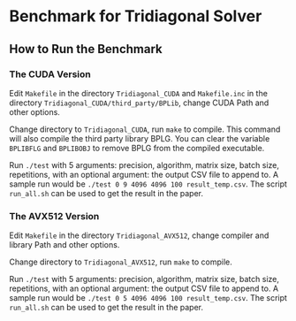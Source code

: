 # Benchmark for Tridiagonal Solver

## How to Run the Benchmark

### The CUDA Version

Edit `Makefile` in the directory `Tridiagonal_CUDA` and `Makefile.inc` in the directory `Tridiagonal_CUDA/third_party/BPLib`, change CUDA Path and other options.

Change directory to `Tridiagonal_CUDA`, run `make` to compile. This command will also compile the third party library BPLG. You can clear the variable `BPLIBFLG` and `BPLIBOBJ` to remove BPLG from the compiled executable.

Run `./test` with 5 arguments: precision, algorithm, matrix size, batch size, repetitions, with an optional argument: the output CSV file to append to. A sample run would be `./test 0 9 4096 4096 100 result_temp.csv`. The script `run_all.sh` can be used to get the result in the paper.


### The AVX512 Version

Edit `Makefile` in the directory `Tridiagonal_AVX512`, change compiler and library Path and other options.

Change directory to `Tridiagonal_AVX512`, run `make` to compile.

Run `./test` with 5 arguments: precision, algorithm, matrix size, batch size, repetitions, with an optional argument: the output CSV file to append to. A sample run would be `./test 0 5 4096 4096 100 result_temp.csv`. The script `run_all.sh` can be used to get the result in the paper.


